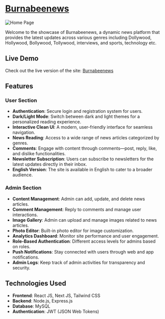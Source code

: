# [Burnabeenews](https://www.burnabeenews.com)
![Home Page](https://res.cloudinary.com/dndev4rnw/image/upload/v1729861416/folwkvdmo1h5hahqf9hi.png)


Welcome to the showcase of Burnabeenews, a dynamic news platform that provides the latest updates across various genres including Dollywood, Hollywood, Bollywood, Tollywood, interviews, and sports, technology etc.

## Live Demo
Check out the live version of the site: [Burnabeenews](https://www.burnabeenews.com)

## Features

### User Section
- **Authentication**: Secure login and registration system for users.
- **Dark/Light Mode**: Switch between dark and light themes for a personalized reading experience.
- **Interactive Clean UI**: A modern, user-friendly interface for seamless navigation.
- **News Reading**: Access to a wide range of news articles categorized by genres.
- **Comments**: Engage with content through comments—post, reply, like, and dislike functionalities.
- **Newsletter Subscription**: Users can subscribe to newsletters for the latest updates directly in their inbox.
- **English Version**: The site is available in English to cater to a broader audience.

### Admin Section
- **Content Management**: Admin can add, update, and delete news articles.
- **Comment Management**: Reply to comments and manage user interactions.
- **Image Gallery**: Admin can upload and manage images related to news articles.
- **Photo Editor**: Built-in photo editor for image customization.
- **Analytics Dashboard**: Monitor site performance and user engagement.
- **Role-Based Authentication**: Different access levels for admins based on roles.
- **Push Notifications**: Stay connected with users through web and app notifications.
- **Admin Logs**: Keep track of admin activities for transparency and security.

## Technologies Used
- **Frontend**: React JS, Next JS, Tailwind CSS
- **Backend**: Node.js, Express.js
- **Database**: MySQL
- **Authentication**: JWT (JSON Web Tokens)
